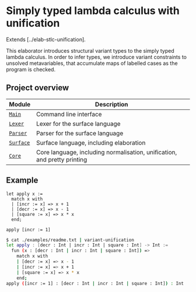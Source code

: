 # Simply typed lambda calculus with unification

Extends [../elab-stlc-unification].

This elaborator introduces structural variant types to the simply typed lambda
calculus. In order to infer types, we introduce variant constraints to unsolved
metavariables, that accumulate maps of labelled cases as the program is checked.

## Project overview

| Module        | Description                             |
| ------------- | --------------------------------------- |
| [`Main`]      | Command line interface                  |
| [`Lexer`]     | Lexer for the surface language          |
| [`Parser`]    | Parser for the surface language         |
| [`Surface`]   | Surface language, including elaboration |
| [`Core`]      | Core language, including normalisation, unification, and pretty printing |

[`Main`]: ./Main.ml
[`Lexer`]: ./Lexer.mll
[`Parser`]: ./Parser.mly
[`Surface`]: ./Surface.ml
[`Core`]: ./Core.ml

## Example

<!-- $MDX file=examples/readme.txt -->
```
let apply x :=
  match x with
  | [incr := x] => x + 1
  | [decr := x] => x - 1
  | [square := x] => x * x
  end;

apply [incr := 1]
```

```sh
$ cat ./examples/readme.txt | variant-unification
let apply : [decr : Int | incr : Int | square : Int] -> Int :=
  fun (x : [decr : Int | incr : Int | square : Int]) =>
    match x with
    | [decr := x] => x - 1
    | [incr := x] => x + 1
    | [square := x] => x * x
    end;
apply ([incr := 1] : [decr : Int | incr : Int | square : Int]) : Int
```
